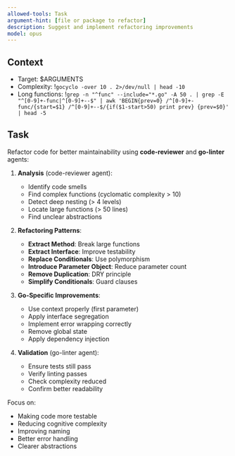 ```yaml
---
allowed-tools: Task
argument-hint: [file or package to refactor]
description: Suggest and implement refactoring improvements
model: opus
---
```


## Context
- Target: $ARGUMENTS
- Complexity: !`gocyclo -over 10 . 2>/dev/null | head -10`
- Long functions: !`grep -n "^func" --include="*.go" -A 50 . | grep -E "^[0-9]+-func|^[0-9]+--$" | awk 'BEGIN{prev=0} /^[0-9]+-func/{start=$1} /^[0-9]+--$/{if($1-start>50) print prev} {prev=$0}' | head -5`

## Task

Refactor code for better maintainability using **code-reviewer** and **go-linter** agents:

1. **Analysis** (code-reviewer agent):
   - Identify code smells
   - Find complex functions (cyclomatic complexity > 10)
   - Detect deep nesting (> 4 levels)
   - Locate large functions (> 50 lines)
   - Find unclear abstractions

2. **Refactoring Patterns**:
   - **Extract Method**: Break large functions
   - **Extract Interface**: Improve testability
   - **Replace Conditionals**: Use polymorphism
   - **Introduce Parameter Object**: Reduce parameter count
   - **Remove Duplication**: DRY principle
   - **Simplify Conditionals**: Guard clauses

3. **Go-Specific Improvements**:
   - Use context properly (first parameter)
   - Apply interface segregation
   - Implement error wrapping correctly
   - Remove global state
   - Apply dependency injection

4. **Validation** (go-linter agent):
   - Ensure tests still pass
   - Verify linting passes
   - Check complexity reduced
   - Confirm better readability

Focus on:
- Making code more testable
- Reducing cognitive complexity
- Improving naming
- Better error handling
- Clearer abstractions